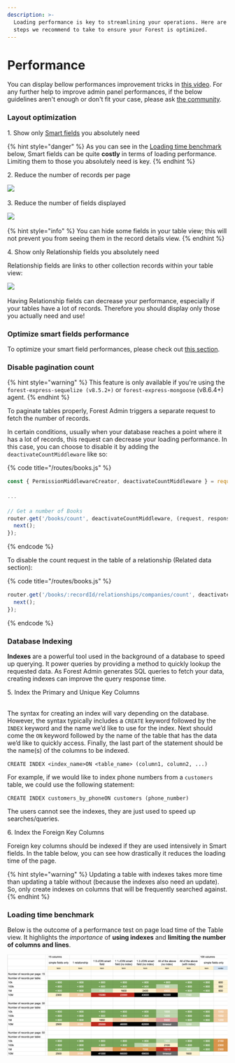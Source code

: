 ```yaml
---
description: >-
  Loading performance is key to streamlining your operations. Here are a few
  steps we recommend to take to ensure your Forest is optimized.
---
```


# Performance

You can display bellow performances improvement tricks in [this video](https://www.youtube.com/watch?v=UC5nH8q5YUI). For any further help to improve admin panel performances, if the below guidelines aren't enough or don't fit your case, please ask [the community](https://community.forestadmin.com).

### Layout optimization

1\. Show only [Smart fields](https://docs.forestadmin.com/documentation/reference-guide/fields/create-and-manage-smart-fields) you absolutely need

{% hint style="danger" %}
As you can see in the [Loading time benchmark](performance.md#loading-time-benchmark) below, Smart fields can be quite **costly** in terms of loading performance. Limiting them to those you absolutely need is key.
{% endhint %}

2\. Reduce the number of records per page &#x20;

![](<../.gitbook/assets/Capture d’écran 2019-07-01 à 17.47.06.png>)

3\. Reduce the number of fields displayed

![](<../.gitbook/assets/Capture d’écran 2019-07-01 à 17.47.55 (1).png>)

{% hint style="info" %}
You can hide some fields in your table view; this will not prevent you from seeing them in the record details view.
{% endhint %}

4\. Show only Relationship fields you absolutely need

Relationship fields are links to other collection records within your table view:

![](<../.gitbook/assets/Capture d’écran 2019-07-01 à 17.49.03.png>)

Having Relationship fields can decrease your performance, especially if your tables have a lot of records. Therefore you should display only those you actually need and use!

### Optimize smart fields performance

To optimize your smart field performances, please check out [this section](smart-fields/#createadvancedsmartfield).

### Disable pagination count

{% hint style="warning" %}
This feature is only available if you're using the `forest-express-sequelize (v8.5.2+)` or `forest-express-mongoose` (v8.6.4+) agent.
{% endhint %}

To paginate tables properly, Forest Admin triggers a separate request to fetch the number of records.&#x20;

In certain conditions, usually when your database reaches a point where it has a lot of records, this request can decrease your loading performance. In this case, you can choose to disable it by adding the `deactivateCountMiddleware` like so:

{% code title="/routes/books.js" %}
```javascript
const { PermissionMiddlewareCreator, deactivateCountMiddleware } = require('forest-express-sequelize');

...

// Get a number of Books
router.get('/books/count', deactivateCountMiddleware, (request, response, next) => {
  next();
});
```
{% endcode %}

To disable the count request in the table of a relationship (Related data section):

{% code title="/routes/books.js" %}
```javascript
router.get('/books/:recordId/relationships/companies/count', deactivateCountMiddleware, (request, response, next) => {
  next();
});
```
{% endcode %}

### Database Indexing

**Indexes** are a powerful tool used in the background of a database to speed up querying. It power queries by providing a method to quickly lookup the requested data. As Forest Admin generates SQL queries to fetch your data, creating indexes can improve the query response time.

5\. Index the Primary and Unique Key Columns

\
The syntax for creating an index will vary depending on the database. However, the syntax typically includes a `CREATE` keyword followed by the `INDEX` keyword and the name we’d like to use for the index. Next should come the `ON` keyword followed by the name of the table that has the data we’d like to quickly access. Finally, the last part of the statement should be the name(s) of the columns to be indexed.

```
CREATE INDEX <index_name>ON <table_name> (column1, column2, ...)
```

For example, if we would like to index phone numbers from a `customers` table, we could use the following statement:

```
CREATE INDEX customers_by_phoneON customers (phone_number)
```

The users cannot see the indexes, they are just used to speed up searches/queries.

6\. Index the Foreign Key Columns

Foreign key columns should be indexed if they are used intensively in Smart fields. In the table below, you can see how drastically it reduces the loading time of the page.

{% hint style="warning" %}
Updating a table with indexes takes more time than updating a table without (because the indexes also need an update). So, only create indexes on columns that will be frequently searched against.
{% endhint %}

### Loading time benchmark

Below is the outcome of a performance test on page load time of the Table view. It highlights the _importance_ of **using indexes** and **limiting the number of columns and lines**.

![](<../.gitbook/assets/image (210).png>)
